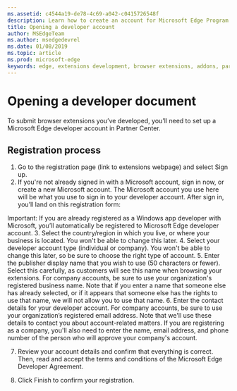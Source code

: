 ```yaml
---
ms.assetid: c4544a19-de78-4c69-a042-c0415726548f
description: Learn how to create an account for Microsoft Edge Program to Partner center.
title: Opening a developer account
author: MSEdgeTeam
ms.author: msedgedevrel
ms.date: 01/08/2019
ms.topic: article
ms.prod: microsoft-edge
keywords: edge, extensions development, browser extensions, addons, partner center, developer
---
```


# Opening a developer document

To submit browser extensions you’ve developed, you’ll need to set up a Microsoft Edge developer account in Partner Center.

## Registration process

1.	Go to the registration page (link to extensions webpage) and select Sign up.
2.	If you're not already signed in with a Microsoft account, sign in now, or create a new Microsoft account. The Microsoft account you use here will be what you use to sign in to your developer account. 
After sign in, you’ll land on this registration form:

Important: 
If you are already registered as a Windows app developer with Microsoft, you’ll automatically be registered to Microsoft Edge developer account. 
3.	Select the country/region in which you live, or where your business is located. You won't be able to change this later.
4.	Select your developer account type (individual or company). You won't be able to change this later, so be sure to choose the right type of account.
5.	Enter the publisher display name that you wish to use (50 characters or fewer). Select this carefully, as customers will see this name when browsing your extensions. For company accounts, be sure to use your organization's registered business name. Note that if you enter a name that someone else has already selected, or if it appears that someone else has the rights to use that name, we will not allow you to use that name.
6.	Enter the contact details for your developer account. For company accounts, be sure to use your organization’s registered email address. Note that we'll use these details to contact you about account-related matters.
If you are registering as a company, you'll also need to enter the name, email address, and phone number of the person who will approve your company's account.

7.	Review your account details and confirm that everything is correct. Then, read and accept the terms and conditions of the Microsoft Edge Developer Agreement. 

8.	Click Finish to confirm your registration.



